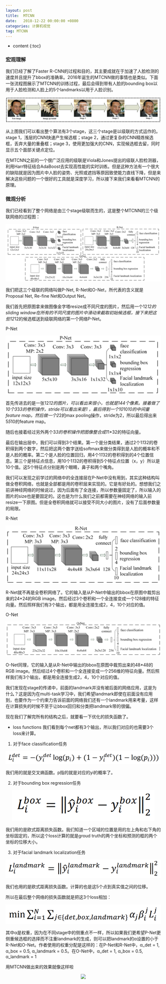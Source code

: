 ```yaml
---
layout: post
title:  MTCNN
date:   2018-12-22 00:00:00 +0800
categories: 计算机视觉
tag: MTCNN
---
```


* content
{:toc}


### 宏观理解

我们已经了解了Faster R-CNN的过程和目的，其主要成就在于加速了人脸检测的速度并且提升了bbox的准确率。2016年诞生的MTCNN做的事情也是类似。下面一张流程图展示了MTCNN的训练过程，最后会得到带有人脸的bounding box以用于人脸检测和人脸上的5个landmarks以用于人脸识别。

<p align="center"> 
  <img src="/imgs/mtcnn/1.png">
</p>

从上图我们可以看出整个算法有3个stage，这三个stage是以级联的方式运作的。stage 1，浅层的CNN快速产生候选框；stage 2，通过更复杂的CNN精炼候选框，丢弃大量的重叠框；stage 3，使用更加强大的CNN，实现候选框去留，同时显示五个面部关键点定位。

在MTCNN之前的一个很广泛应用的级联是Viola和Jones提出的级联人脸检测器，利用Harr特征结合AdaBoost去实现高性能的实时训练。但是这种方法有一个很大的缺陷就是因为图片中人脸的姿势、光照或遮挡等原因致使能力直线下降，但是来解决这些问题的一个很好的工具就是深度学习，所以接下来我们来看看MTCNN的原理。

### 微观分析
我们已经看到了整个网络是由三个stage级联而生的，这是整个MTCNN的三个级联网络的过程图：

<p align="center"> 
  <img src="/imgs/mtcnn/2.png">
</p>

我们把这三个级联的网络叫做P-Net, R-Net和O-Net，所代表的含义就是Proposal Net, Re-fine Net和Output Net。

我们首先把原图拿来做图像金字塔resize成不同尺度的图片，然后用一个12*12的sliding window在所有的不同尺度的图片中滑动来截取初始候选框，接下来把这些12*12的候选框送到级联网络的第一个网络P-Net。

P-Net

<p align="center"> 
  <img src="/imgs/mtcnn/3.png">
</p>

首先传进去的是一张12*12的图片，可以看出来很小，也就是144个像素。接着做了10个3*3*3的卷积操作，stride可以看出来是1 ，最后得到一个10*10*10的中间量feature map。然后做一个2*2的max pooling操作，stride为2，所以最后得出来5*5*10的feature map。

随后也接着经过另外两个3*3的卷积操作把图像整合成1*1*32的特征向量。

最后在输出层中，我们可以得到3个结果。第一个是分类结果，通过2个1*1*32的卷积得到两个数字，然后把这两个数字送给softmax来做分类得到是人脸的概率和不是人脸的概率。第二个是人脸的位置回归，用4个1*1*32的卷积得到的4个位置信息。第三个是特征点信息，用10个1*1*32的卷积得到5个特征点位置（x，y）所以是10个值。这5个特征点分别是两个眼睛，鼻子和两个嘴角。

我们可以发现之前学过的网络中的全连接层在P-Net中没有用到，其实这种结构叫做全卷积网络，也就是全部都是用的卷积层来实现的。它是有好处的。想想我们之前讲神经网络的时候说过，因为后面有了全连接，所以参数量固定了，所以输入的图片的size也是要固定的。这也是为什么我们之前都需要在神经网络的输入前resize一下原图。但是全卷积网络就可以接受不同大小的图片，没有了后面参数量的局限。

R-Net

<p align="center"> 
  <img src="/imgs/mtcnn/4.png">
</p>

R-Net就不再是全卷积网络了。它的输入是从P-Net中输出的bbox在原图中裁剪出来的24*24的RGB image。然后经过3个卷积和一个全连接变成一个128维的特征向量。然后照样我们有3个输出，都是用全连接生成2，4，10个对应的值。

O-Net

<p align="center"> 
  <img src="/imgs/mtcnn/5.png">
</p>

O-Net同理，它的输入是从R-Net中输出的bbox在原图中裁剪出来的48*48的RGB image。然后经过4个卷积和一个全连接变成一个256维的特征向量。然后照样我们有3个输出，都是用全连接生成2，4，10个对应的值。

我们发现在stage的传递中，前面的landmark并没有被后面的网络应用，这是为什么？这是因为在multi-task学习中，我们希望landmark即使在前面没有应用到，也要作为一个约束力告诉前面的网络我们还有一个landmark用来考量，这样在计算损失的时候不至于让bbox回归和分类把landmark带的很偏。

现在我们了解完所有的结构之后，就要看一下优化的损失函数了。

- loss functions
我们看到每个net都有3个输出，所以我们对应的也需要3个loss来计算。

1. 对于face classification任务

<p align="center"> 
  <img src="/imgs/mtcnn/6.png">
</p>

我们用的就是交叉熵函数。p指的就是对应的yi的概率了。

2. 对于bounding box regression任务

<p align="center"> 
  <img src="/imgs/mtcnn/7.png">
</p>

我们用的是欧式距离损失函数。我们知道一个区域的位置是用的左上角和右下角的坐标固定的，所以这个loss计算的就是groud truth的两个坐标和预测的框的两个坐标的位移大小。

3. 对于facial landmark localization任务

<p align="center"> 
  <img src="/imgs/mtcnn/8.png">
</p>

我们也用的是欧式距离损失函数。计算的也是这5个点到真实值之间的位移。

所以在最后整个网络的损失函数就是把这3个loss相加：

<p align="center"> 
  <img src="/imgs/mtcnn/9.png">
</p>

其中α是权重，因为在不同stage中的侧重点不一样，所以如果我们更希望P-Net更侧重候选框的选择而不注重landmark的生成，则可以把landmark的α设置的小于R-Net和O-Net。作者使用的权重分配是这样的：在P-Net和R-Net中，α_det = 1, α_box = 0.5, α_landmark = 0.5。在O-Net中，α_det = 1, α_box = 0.5, α_landmark = 1

用MTCNN做出来的效果就像这样啦

<p align="center"> 
  <img src="/imgs/mtcnn/10.png">
</p>


